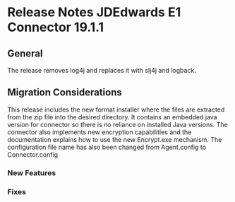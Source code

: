 # Release Notes JDEdwards E1 Connector 19.1.1

## General

The release removes log4j and replaces it with slj4j and logback.

## Migration Considerations

This release includes the new format installer where the files are extracted from the zip file into the desired directory. 
It contains an embedded java version for connector so there is no reliance on installed Java versions.
The connector also implements new encryption capabilities and the documentation explains how to use the new Encrypt.exe mechanism.
The configuration file name has also been changed from Agent.config to Connector.config

### New Features

### Fixes


			